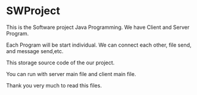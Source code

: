 # SWProject
This is the Software project Java Programming.
We have Client and Server Program.

Each Program will be start individual. We can connect each other, file send, and message send,etc.

This storage source code of the our project.

You can run with server main file and client main file.

Thank you very much to read this files.
